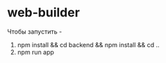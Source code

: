 # web-builder

Чтобы запустить -  

1. npm install && cd backend && npm install && cd ..
2. npm run app
